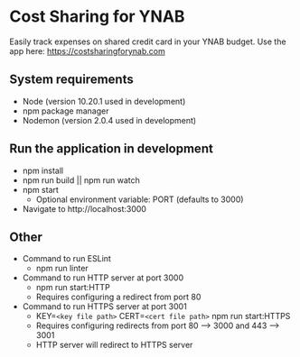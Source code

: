 # Cost Sharing for YNAB
Easily track expenses on shared credit card in your YNAB budget. Use the app here: https://costsharingforynab.com

## System requirements
  - Node (version 10.20.1 used in development)
  - npm package manager
  - Nodemon (version 2.0.4 used in development)

## Run the application in development
  - npm install
  - npm run build || npm run watch
  - npm start
    - Optional environment variable: PORT (defaults to 3000)
  - Navigate to http://localhost:3000

## Other
  - Command to run ESLint
    - npm run linter
  - Command to run HTTP server at port 3000
    - npm run start:HTTP
    - Requires configuring a redirect from port 80
  - Command to run HTTPS server at port 3001
    - KEY=`<key file path>` CERT=`<cert file path>` npm run start:HTTPS
    - Requires configuring redirects from port 80 --> 3000 and 443 --> 3001
    - HTTP server will redirect to HTTPS server